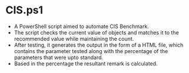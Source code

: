 # CIS.ps1
- A PowerShell script aimed to automate CIS Benchmark.
- The script checks the current value of objects and matches it to the recommended value while maintaining the count.
- After testing, it generates the output in the form of a HTML file, which contains the parameter tested along with the percentage of the parameters that were upto standard.
- Based in the percentage the resultant remark is calculated.
